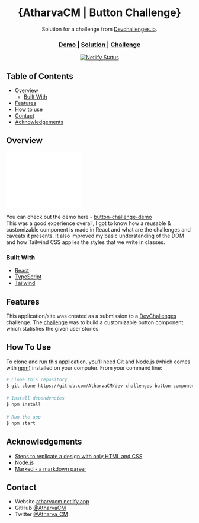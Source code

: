 <!-- Please update value in the {}  -->

<h1 align="center">{AtharvaCM | Button Challenge}</h1>

<div align="center">
   Solution for a challenge from  <a href="http://devchallenges.io" target="_blank">Devchallenges.io</a>.
</div>

<div align="center">
  <h3>
    <a href="https://devchallenges-button-atharvacm.netlify.app/">
      Demo
    </a>
    <span> | </span>
    <a href="https://github.com/AtharvaCM/dev-challenges-button-component">
      Solution
    </a>
    <span> | </span>
    <a href="https://devchallenges.io/challenges/mM1UIenRhK808W8qmLWv">
      Challenge
    </a>
  </h3>
</div>

<div align="center">

[![Netlify Status](https://api.netlify.com/api/v1/badges/c13673d3-1e46-4371-b1f2-bf412ae19d8f/deploy-status)](https://app.netlify.com/sites/devchallenges-button-atharvacm/deploys)

</div>

<!-- TABLE OF CONTENTS -->

## Table of Contents

- [Overview](#overview)
  - [Built With](#built-with)
- [Features](#features)
- [How to use](#how-to-use)
- [Contact](#contact)
- [Acknowledgements](#acknowledgements)

<!-- OVERVIEW -->

## Overview

![screenshot](src/assets/HeavyCloud.png)

You can check out the demo here - [button-challenge-demo](https://devchallenges-button-atharvacm.netlify.app/)  
This was a good experience overall, I got to know how a reusable & customizable component is made in React and what are the challenges and caveats it presents. It also improved my basic understanding of the DOM and how Tailwind CSS applies the styles that we write in classes.

### Built With

<!-- This section should list any major frameworks that you built your project using. Here are a few examples.-->

- [React](https://reactjs.org/)
- [TypeScript](https://www.typescriptlang.org/)
- [Tailwind](https://tailwindcss.com/)

## Features

<!-- List the features of your application or follow the template. Don't share the figma file here :) -->

This application/site was created as a submission to a [DevChallenges](https://devchallenges.io/challenges) challenge. The [challenge](https://devchallenges.io/challenges/ohgVTyJCbm5OZyTB2gNY) was to build a customizable button component which statisfies the given user stories.

## How To Use

<!-- This is an example, please update according to your application -->

To clone and run this application, you'll need [Git](https://git-scm.com) and [Node.js](https://nodejs.org/en/download/) (which comes with [npm](http://npmjs.com)) installed on your computer. From your command line:

```bash
# Clone this repository
$ git clone https://github.com/AtharvaCM/dev-challenges-button-component.git

# Install dependencies
$ npm install

# Run the app
$ npm start
```

## Acknowledgements

<!-- This section should list any articles or add-ons/plugins that helps you to complete the project. This is optional but it will help you in the future. For exmpale -->

- [Steps to replicate a design with only HTML and CSS](https://devchallenges-blogs.web.app/how-to-replicate-design/)
- [Node.js](https://nodejs.org/)
- [Marked - a markdown parser](https://github.com/chjj/marked)

## Contact

- Website [atharvacm.netlify.app](https://atharvacm.netlify.app/)
- GitHub [@AtharvaCM](https://github.com/AtharvaCM)
- Twitter [@Atharva_CM](https://twitter.com/Atharva_CM)
